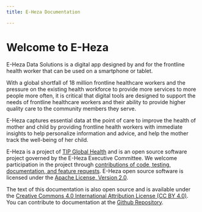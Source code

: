 ```yaml
---
title: E-Heza Documentation

---
```

# Welcome to E-Heza

E-Heza Data Solutions is a digital app designed by and for the frontline health worker that can be used on a smartphone or tablet.

With a global shortfall of 18 million frontline healthcare workers and the pressure on the existing health workforce to provide more services to more people more often, it is critical that digital tools are designed to support the needs of frontline healthcare workers and their ability to provide higher quality care to the community members they serve.

E-Heza captures essential data at the point of care to improve the health of mother and child by providing frontline health workers with immediate insights to help personalize information and advice, and help the mother track the well-being of her child.

E-Heza is a project of [TIP Global Health](https://tipglobalhealth.org) and is an open source software project governed by the E-Heza Executive Committee. We welcome participation in the project through [contributions of code, testing, documentation, and feature requests](community_docs/contribute-eheza). E-Heza open source software is licensed under the [Apache License, Version 2.0](https://www.apache.org/licenses/LICENSE-2.0%22).

The text of this documentation is also open source and is available under the [Creative Commons 4.0 International Attribution License (CC BY 4.0)](https://creativecommons.org/licenses/by/4.0/). You can contribute to documentation at the [Github Repository](https://github.com/TIP-Global-Health/eheza-documentation).